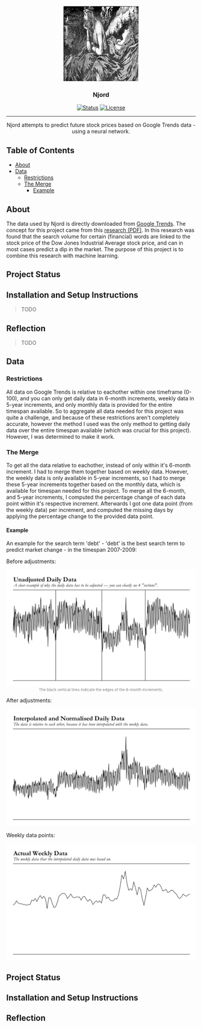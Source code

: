 <p align="center">
  <a href="" rel="noopener">
 <img width=200px height=200px src="images/Njord.jpg" alt="Project logo"></a>
</p>

<h3 align="center">Njord</h3>

<div align="center">

  [![Status](https://img.shields.io/badge/status-active-success.svg)]() 
  [![License](https://img.shields.io/badge/license-MIT-blue.svg)](/LICENSE)

</div>

---

<p align="center"> Njord attempts to predict future stock prices based on Google Trends data - using a neural network.
    <br> 
</p>

## Table of Contents
- [About](#about)
- [Data](#data)
  - [Restrictions](#restrictions)
  - [The Merge](#the_merge)
    - [Example](#example_merge)

## About <a name = "about"></a>

The data used by Njord is directly downloaded from [Google Trends](https://trends.google.com). The concept for this project came from this [research (PDF)](https://www.nature.com/articles/srep01684.pdf). In this research was found that the search volume for certain (financial) words are linked to the stock price of the Dow Jones Industrial Average stock price, and can in most cases predict a dip in the market. The purpose of this project is to combine this research with machine learning.

## Project Status

## Installation and Setup Instructions

> TODO

## Reflection

> TODO

## Data <a name = "data"></a>

### Restrictions <a name = "restrictions"></a>

All data on Google Trends is relative to eachother within one timeframe (0-100), and you can only get daily data in 6-month increments, weekly data in 5-year increments, and only monthly data is provided for the entire timespan available. So to aggregate all data needed for this project was quite a challenge, and because of these restrictions aren't completely accurate, however the method I used was the only method to getting daily data over the entire timespan available (which was crucial for this project). However, I was determined to make it work.

### The Merge <a name = "the_merge"></a>

To get all the data relative to eachother, instead of only within it's 6-month increment. I had to merge them together based on weekly data. However, the weekly data is only available in 5-year increments, so I had to merge these 5-year increments together based on the monthly data, which is available for timespan needed for this project. To merge all the 6-month, and 5-year increments, I computed the percentage change of each data point within it's respective increment. Afterwards I got one data point (from the weekly data) per increment, and computed the missing days by applying the percentage change to the provided data point.

#### Example <a name = "example_merge"></a>

An example for the search term 'debt' - 'debt' is the best search term to predict market change - in the timespan 2007-2009:

Before adjustments:

<p align="center" style="font-size: 10px; color: #808080">
  <img src="images/graphs/example_unadjusted_graph.svg" width=600>
  The black vertical lines indicate the edges of the 6-month increments.
</p>

After adjustments:

<p align="center">
  <img src="images/graphs/example_interpolated_graph.svg" width=600>
</p>

Weekly data points:

<p align="center">
  <img src="images/graphs/example_actual_weekly_graph.svg" width=600>
</p>

## Project Status

## Installation and Setup Instructions

## Reflection